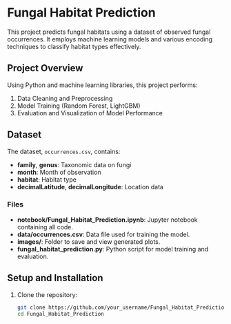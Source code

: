 # Fungal Habitat Prediction

This project predicts fungal habitats using a dataset of observed fungal occurrences. It employs machine learning models and various encoding techniques to classify habitat types effectively.

## Project Overview
Using Python and machine learning libraries, this project performs:
1. Data Cleaning and Preprocessing
2. Model Training (Random Forest, LightGBM)
3. Evaluation and Visualization of Model Performance

## Dataset
The dataset, `occurrences.csv`, contains:
- **family**, **genus**: Taxonomic data on fungi
- **month**: Month of observation
- **habitat**: Habitat type
- **decimalLatitude**, **decimalLongitude**: Location data

### Files
- **notebook/Fungal_Habitat_Prediction.ipynb**: Jupyter notebook containing all code.
- **data/occurrences.csv**: Data file used for training the model.
- **images/**: Folder to save and view generated plots.
- **fungal_habitat_prediction.py**: Python script for model training and evaluation.

## Setup and Installation
1. Clone the repository:
   ```bash
   git clone https://github.com/your_username/Fungal_Habitat_Prediction.git
   cd Fungal_Habitat_Prediction
